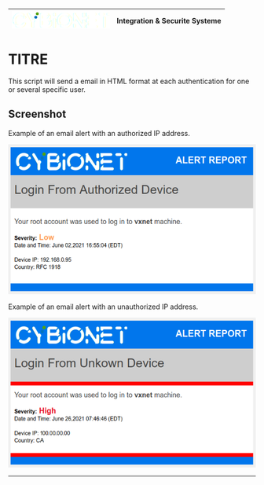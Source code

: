 | ![alt text][logo] | Integration & Securite Systeme |
| ------------- |:-------------:|

# TITRE
This script will send a email in HTML format at each authentication for one or several specific user.


## Screenshot

Example of an email alert with an authorized IP address.

![alt text](./md/SS01.png "Email Alert Authorized")

Example of an email alert with an unauthorized IP address.

![alt text](./md/SS02.png "Email Alert Unauthorized")

---
[logo]: ./md/logo.png "Cybionet"
